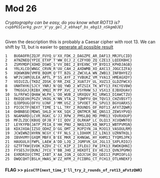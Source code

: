 # Mod 26

###### Cryptography can be easy, do you know what ROT13 is? `cvpbPGS{arkg_gvzr_V'yy_gel_2_ebhaqf_bs_ebg13_nSkgmDJE}`

Given the description this is probably a Caesar cipher with root 13. We can shift by 13, but is easier to [generate all possible result](https://manansingh.github.io/Cryptolab-Offline/c2-brute-caesar.html)

```
1	BUOAOFR{ZQJF_FUYQ_U'XX_FDK_2_DAGZPE_AR_DAF13_MRJFLCID}
2	ATNZNEQ{YPIE_ETXP_T'WW_ECJ_2_CZFYOD_ZQ_CZE13_LQIEKBHC}
3	ZSMYMDP{XOHD_DSWO_S'VV_DBI_2_BYEXNC_YP_BYD13_KPHDJAGB}
4	YRLXLCO{WNGC_CRVN_R'UU_CAH_2_AXDWMB_XO_AXC13_JOGCIZFA}
5	XQKWKBN{VMFB_BQUM_Q'TT_BZG_2_ZWCVLA_WN_ZWB13_INFBHYEZ}
6	WPJVJAM{ULEA_APTL_P'SS_AYF_2_YVBUKZ_VM_YVA13_HMEAGXDY}
7	VOIUIZL{TKDZ_ZOSK_O'RR_ZXE_2_XUATJY_UL_XUZ13_GLDZFWCX}
8	UNHTHYK{SJCY_YNRJ_N'QQ_YWD_2_WTZSIX_TK_WTY13_FKCYEVBW}
9	TMGSGXJ{RIBX_XMQI_M'PP_XVC_2_VSYRHW_SJ_VSX13_EJBXDUAV}
10	SLFRFWI{QHAW_WLPH_L'OO_WUB_2_URXQGV_RI_URW13_DIAWCTZU}
11	RKEQEVH{PGZV_VKOG_K'NN_VTA_2_TQWPFU_QH_TQV13_CHZVBSYT}
12	QJDPDUG{OFYU_UJNF_J'MM_USZ_2_SPVOET_PG_SPU13_BGYUARXS}
13	PICOCTF{NEXT_TIME_I'LL_TRY_2_ROUNDS_OF_ROT13_AFXTZQWR}
14	OHBNBSE{MDWS_SHLD_H'KK_SQX_2_QNTMCR_NE_QNS13_ZEWSYPVQ}
15	NGAMARD{LCVR_RGKC_G'JJ_RPW_2_PMSLBQ_MD_PMR13_YDVRXOUP}
16	MFZLZQC{KBUQ_QFJB_F'II_QOV_2_OLRKAP_LC_OLQ13_XCUQWNTO}
17	LEYKYPB{JATP_PEIA_E'HH_PNU_2_NKQJZO_KB_NKP13_WBTPVMSN}
18	KDXJXOA{IZSO_ODHZ_D'GG_OMT_2_MJPIYN_JA_MJO13_VASOULRM}
19	JCWIWNZ{HYRN_NCGY_C'FF_NLS_2_LIOHXM_IZ_LIN13_UZRNTKQL}
20	IBVHVMY{GXQM_MBFX_B'EE_MKR_2_KHNGWL_HY_KHM13_TYQMSJPK}
21	HAUGULX{FWPL_LAEW_A'DD_LJQ_2_JGMFVK_GX_JGL13_SXPLRIOJ}
22	GZTFTKW{EVOK_KZDV_Z'CC_KIP_2_IFLEUJ_FW_IFK13_RWOKQHNI}
23	FYSESJV{DUNJ_JYCU_Y'BB_JHO_2_HEKDTI_EV_HEJ13_QVNJPGMH}
24	EXRDRIU{CTMI_IXBT_X'AA_IGN_2_GDJCSH_DU_GDI13_PUMIOFLG}
25	DWQCQHT{BSLH_HWAS_W'ZZ_HFM_2_FCIBRG_CT_FCH13_OTLHNEKF}
```

#### **FLAG >>** `picoCTF{next_time_I'll_try_2_rounds_of_rot13_aFxtzQWR}`